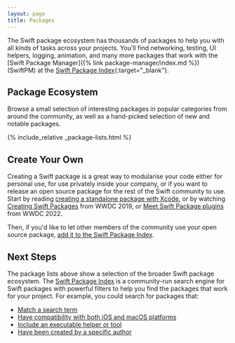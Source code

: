 ```yaml
---
layout: page
title: Packages
---
```


The Swift package ecosystem has thousands of packages to help you with all kinds of tasks across your projects. You'll find networking, testing, UI helpers, logging, animation, and many more packages that work with the [Swift Package Manager]({% link package-manager/index.md %}) (SwiftPM) at the [Swift Package Index](https://swiftpackageindex.com/){:target="_blank"}.

## Package Ecosystem

Browse a small selection of interesting packages in popular categories from around the community, as well as a hand-picked selection of new and notable packages.

{% include_relative _package-lists.html %}

## Create Your Own

Creating a Swift package is a great way to modularise your code either for personal use, for use privately inside your company, or if you want to release an open source package for the rest of the Swift community to use. Start by reading [creating a standalone package with Xcode](https://developer.apple.com/documentation/xcode/creating-a-standalone-swift-package-with-xcode), or by watching [Creating Swift Packages](https://developer.apple.com/videos/play/wwdc2019/410/) from WWDC 2019, or [Meet Swift Package plugins](https://developer.apple.com/videos/play/wwdc2022/110359/) from WWDC 2022.

Then, if you'd like to let other members of the community use your open source package, [add it to the Swift Package Index](https://swiftpackageindex.com/add-a-package).

## Next Steps

The package lists above show a selection of the broader Swift package ecosystem. The [Swift Package Index](https://swiftpackageindex.com/) is a community-run search engine for Swift packages with powerful filters to help you find the packages that work for your project. For example, you could search for packages that:

* [Match a search term](https://swiftpackageindex.com/search?query=swiftui)
* [Have compatibility with both iOS and macOS platforms](https://swiftpackageindex.com/search?query=swiftui+platform:ios,macos)
* [Include an executable helper or tool](https://swiftpackageindex.com/search?query=swiftui+product:executable)
* [Have been created by a specific author](https://swiftpackageindex.com/search?query=author:apple)
